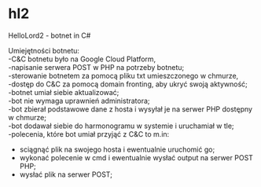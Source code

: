# hl2
HelloLord2 - botnet in C#


Umiejętności botnetu:</br>
-C&C botnetu było na Google Cloud Platform,</br>
-napisanie serwera POST w PHP na potrzeby botnetu;</br>
-sterowanie botnetem za pomocą pliku txt umieszczonego w chmurze,</br>
-dostęp do C&C za pomocą domain fronting, aby ukryć swoją aktywność;</br>
-botnet umiał siebie aktualizować;</br>
-bot nie wymaga uprawnień administratora;</br>
-bot zbierał podstawowe dane z hosta i wysyłał je na serwer PHP dostępny w chmurze;</br>
-bot dodawał siebie do harmonogramu w systemie i uruchamiał w tle;</br>
-polecenia, które bot umiał przyjąć z C&C to m.in:</br><ul>
<li>sciągnąć plik na swojego hosta i ewentualnie uruchomić go;</li>
<li>wykonać polecenie w cmd i ewentualnie wysłać output na serwer POST PHP;</li>
<li>wysłać plik na serwer POST;</li></ul>
